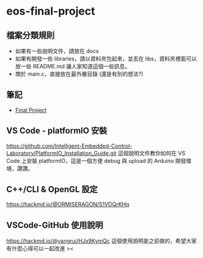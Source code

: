 # eos-final-project

## 檔案分類規則
* 如果有一些說明文件，請放在 docs
* 如果有開發一些 libraries，請以資料夾包起來，並丟在 libs，資料夾裡面可以放一些 README.md 讓人家知道這個一些訊息。
* 關於 main.c，直接放在最外層目錄 (還是有別的想法?)

## 筆記
* [Final Project](https://hackmd.io/Y4m1FCCMRH-LXG7j9WiuwA)

## VS Code - platformIO 安裝
https://github.com/Intelligent-Embedded-Control-Laboratory/PlatformIO_Installation_Guide.git
這個說明文件教你如何在 VS Code 上安裝 platformIO，這是一個方便 debug 與 upload 的 Arduino 開發環境，讚讚。

## C++/CLI & OpenGL 設定
https://hackmd.io/@ORMISERAGON/S1VDQrKHq

## VSCode-GitHub 使用說明
https://hackmd.io/@yangrui/HJx9KymQc
這個使用說明是之前做的，希望大家有什麼心得可以一起改進 ><
